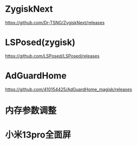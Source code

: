 # ZygiskNext
https://github.com/Dr-TSNG/ZygiskNext/releases
# LSPosed(zygisk)
https://github.com/LSPosed/LSPosed/releases
# AdGuardHome
https://github.com/410154425/AdGuardHome_magisk/releases
# 内存参数调整

# 小米13pro全面屏

